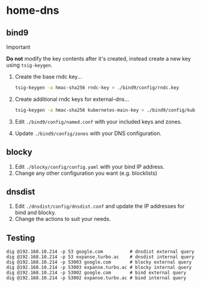 # home-dns

## bind9

> [!IMPORTANT]
> **Do not** modify the key contents after it's created, instead create a new key using `tsig-keygen`.

1. Create the base rndc key...

    ```sh
    tsig-keygen -a hmac-sha256 rndc-key > ./bind9/config/rndc.key
    ```

2. Create additional rndc keys for external-dns...

    ```sh
    tsig-keygen -a hmac-sha256 kubernetes-main-key > ./bind9/config/kubernetes-main.key
    ```

3. Edit `./bind9/config/named.conf` with your included keys and zones.
4. Update `./bind9/config/zones` with your DNS configuration.

## blocky

1. Edit `./blocky/config/config.yaml` with your bind IP address.
2. Change any other configuration you want (e.g. blocklists)

## dnsdist

1. Edit `./dnsdist/config/dnsdist.conf` and update the IP addresses for bind and blocky.
2. Change the actions to suit your needs.

## Testing

```
dig @192.168.10.214 -p 53 google.com          # dnsdist external query
dig @192.168.10.214 -p 53 expanse.turbo.ac    # dnsdist internal query
dig @192.168.10.214 -p 53003 google.com       # blocky external query
dig @192.168.10.214 -p 53003 expanse.turbo.ac # blocky internal query
dig @192.168.10.214 -p 53002 google.com       # bind external query
dig @192.168.10.214 -p 53002 expanse.turbo.ac # bind internal query
```
